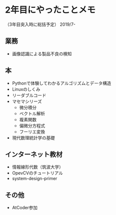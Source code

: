 # 2年目にやったことメモ

（3年目突入時に総括予定）
2019/7-

## 業務
- 画像認識による製品不良の検知

## 本
- Pythonで体験してわかるアルゴリズムとデータ構造
- Linuxのしくみ
- リーダブルコード
- マセマシリーズ
    - 微分積分
    - ベクトル解析
    - 複素関数
    - 偏微分方程式
    - フーリエ変換
- 現代数理統計学の基礎

## インターネット教材
- 情報線形代数（筑波大学）
- OpevCVのチュートリアル
- system-design-primer

## その他
- AtCoder参加
